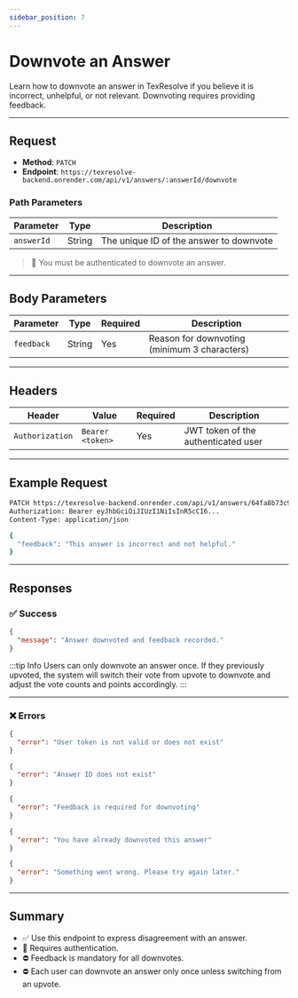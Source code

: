 ```yaml
---
sidebar_position: 7
---
```


# Downvote an Answer

Learn how to downvote an answer in TexResolve if you believe it is incorrect, unhelpful, or not relevant. Downvoting requires providing feedback.

---

## Request

- **Method**: `PATCH`
- **Endpoint**: `https://texresolve-backend.onrender.com/api/v1/answers/:answerId/downvote`

### Path Parameters

| Parameter   | Type   | Description                              |
| ----------- | ------ | ---------------------------------------- |
| `answerId`  | String | The unique ID of the answer to downvote |

> 🚨 You must be authenticated to downvote an answer.

---

## Body Parameters

| Parameter  | Type   | Required | Description                                  |
| ---------- | ------ | -------- | -------------------------------------------- |
| `feedback` | String | Yes      | Reason for downvoting (minimum 3 characters) |

---

## Headers

| Header          | Value             | Required | Description                          |
| --------------- | ----------------- | -------- | ------------------------------------ |
| `Authorization` | `Bearer <token>` | Yes      | JWT token of the authenticated user |

---

## Example Request

```bash
PATCH https://texresolve-backend.onrender.com/api/v1/answers/64fa8b73c9/downvote
Authorization: Bearer eyJhbGciOiJIUzI1NiIsInR5cCI6...
Content-Type: application/json

{
  "feedback": "This answer is incorrect and not helpful."
}
```

---

## Responses

### ✅ Success

```json
{
  "message": "Answer downvoted and feedback recorded."
}
```

:::tip Info
Users can only downvote an answer once. If they previously upvoted, the system will switch their vote from upvote to downvote and adjust the vote counts and points accordingly.
:::

---

### ❌ Errors

```json
{
  "error": "User token is not valid or does not exist"
}
```

```json
{
  "error": "Answer ID does not exist"
}
```

```json
{
  "error": "Feedback is required for downvoting"
}
```

```json
{
  "error": "You have already downvoted this answer"
}
```

```json
{
  "error": "Something went wrong. Please try again later."
}
```

---

## Summary

- ✅ Use this endpoint to express disagreement with an answer.
- 🔐 Requires authentication.
- ⛔ Feedback is mandatory for all downvotes.
- ⛔ Each user can downvote an answer only once unless switching from an upvote.

